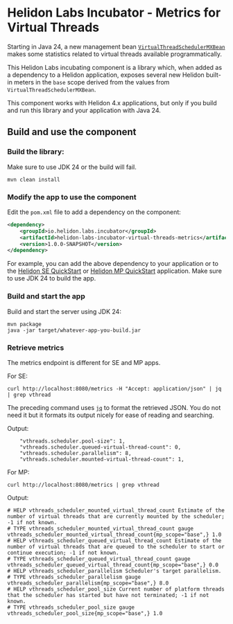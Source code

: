 # Helidon Labs Incubator - Metrics for Virtual Threads

Starting in Java 24, a new management bean [`VirtualThreadSchedulerMXBean`](https://download.java.net/java/early_access/jdk24/docs/api/jdk.management/jdk/management/VirtualThreadSchedulerMXBean.html) makes some statistics related to virtual threads available programmatically.

This Helidon Labs incubating component is a library which, when added as a dependency to a Helidon application, exposes several new Helidon built-in meters in the `base` scope derived from the values from `VirtualThreadSchedulerMXBean`. 

This component works with Helidon 4.x applications, but only if you build and run this library and your application with Java 24. 

## Build and use the component

### Build the library:
Make sure to use JDK 24 or the build will fail.
```shell
mvn clean install
```

### Modify the app to use the component
Edit the `pom.xml` file to add a dependency on the component:
```xml
<dependency>
    <groupId>io.helidon.labs.incubator</groupId>
    <artifactId>helidon-labs-incubator-virtual-threads-metrics</artifactId>
    <version>1.0.0-SNAPSHOT</version>
</dependency>
```
For example, you can add the above dependency to your application or to the [Helidon SE QuickStart](https://github.com/helidon-io/helidon-examples/tree/helidon-4.x/examples/quickstarts/helidon-quickstart-se) or [Helidon MP QuickStart](https://github.com/helidon-io/helidon-examples/tree/helidon-4.x/examples/quickstarts/helidon-quickstart-mp) application.
Make sure to use JDK 24 to build the app.

### Build and start the app
Build and start the server using JDK 24:
```shell
mvn package
java -jar target/whatever-app-you-build.jar
```

### Retrieve metrics

The metrics endpoint is different for SE and MP apps.

For SE:
```shell
curl http://localhost:8080/metrics -H "Accept: application/json" | jq | grep vthread
```
The preceding command uses [`jq`](https://jqlang.github.io/jq/) to format the retrieved JSON. You do not need it but it formats its output nicely for ease of reading and searching.

Output:
```list
    "vthreads.scheduler.pool-size": 1,
    "vthreads.scheduler.queued-virtual-thread-count": 0,
    "vthreads.scheduler.parallelism": 8,
    "vthreads.scheduler.mounted-virtual-thread-count": 1,
```

For MP:
```shell
curl http://localhost:8080/metrics | grep vthread
```
Output:
```list
# HELP vthreads_scheduler_mounted_virtual_thread_count Estimate of the number of virtual threads that are currently mounted by the scheduler; -1 if not known.
# TYPE vthreads_scheduler_mounted_virtual_thread_count gauge
vthreads_scheduler_mounted_virtual_thread_count{mp_scope="base",} 1.0
# HELP vthreads_scheduler_queued_virtual_thread_count Estimate of the number of virtual threads that are queued to the scheduler to start or continue execution; -1 if not known.
# TYPE vthreads_scheduler_queued_virtual_thread_count gauge
vthreads_scheduler_queued_virtual_thread_count{mp_scope="base",} 0.0
# HELP vthreads_scheduler_parallelism Scheduler's target parallelism.
# TYPE vthreads_scheduler_parallelism gauge
vthreads_scheduler_parallelism{mp_scope="base",} 8.0
# HELP vthreads_scheduler_pool_size Current number of platform threads that the scheduler has started but have not terminated; -1 if not known.
# TYPE vthreads_scheduler_pool_size gauge
vthreads_scheduler_pool_size{mp_scope="base",} 1.0
```
